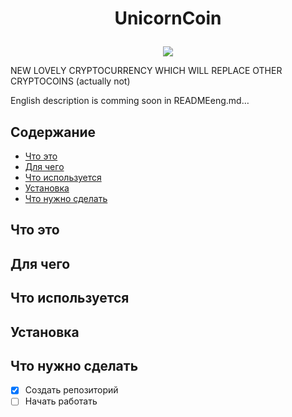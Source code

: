 # <p align="center">UnicornCoin
<p align="center"><img src="https://raw.github.com/Defolters/UnicornCoin/master/UnicornCoin.png"></p>
NEW LOVELY CRYPTOCURRENCY WHICH WILL REPLACE OTHER CRYPTOCOINS (actually not)


English description is comming soon in READMEeng.md…
## Содержание
- [Что это](#%D0%A7%D1%82%D0%BE-%D1%8D%D1%82%D0%BE)
- [Для чего](#%D0%94%D0%BB%D1%8F-%D1%87%D0%B5%D0%B3%D0%BE)
- [Что используется](#%D0%A7%D1%82%D0%BE-%D0%B8%D1%81%D0%BF%D0%BE%D0%BB%D1%8C%D0%B7%D1%83%D0%B5%D1%82%D1%81%D1%8F)
- [Установка](#%D0%A3%D1%81%D1%82%D0%B0%D0%BD%D0%BE%D0%B2%D0%BA%D0%B0)
- [Что нужно сделать](#%D0%A7%D1%82%D0%BE-%D0%BD%D1%83%D0%B6%D0%BD%D0%BE-%D1%81%D0%B4%D0%B5%D0%BB%D0%B0%D1%82%D1%8C)

## Что это
## Для чего
## Что используется
## Установка
## Что нужно сделать
- [x] Создать репозиторий
- [ ] Начать работать
